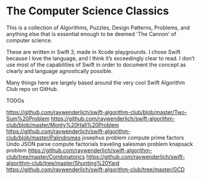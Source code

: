 # The Computer Science Classics

This is a collection of Algorithms, Puzzles, Design Patterns, Problems, and anything else that is essential enough to be deemed 'The Cannon' of computer science. 

These are written in Swift 3, made in Xcode playgrounds. I chose Swift because I love the language, and I think it’s exceedingly clear to read. I don’t use most of the capabilities of Swift in order to document the concept as clearly and language agnostically possible. 

Many things here are largely based around the very cool Swift Algorithm Club repo on GitHub. 

TODOs

https://github.com/raywenderlich/swift-algorithm-club/blob/master/Two-Sum%20Problem
https://github.com/raywenderlich/swift-algorithm-club/blob/master/Monty%20Hall%20Problem
https://github.com/raywenderlich/swift-algorithm-club/blob/master/Palindromes
josephus problem
compute prime factors
Undo
JSON parse
compute factorials
traveling salesman problem
knapsack problem
https://github.com/raywenderlich/swift-algorithm-club/tree/master/Combinatorics
https://github.com/raywenderlich/swift-algorithm-club/tree/master/Shunting%20Yard
https://github.com/raywenderlich/swift-algorithm-club/tree/master/GCD
